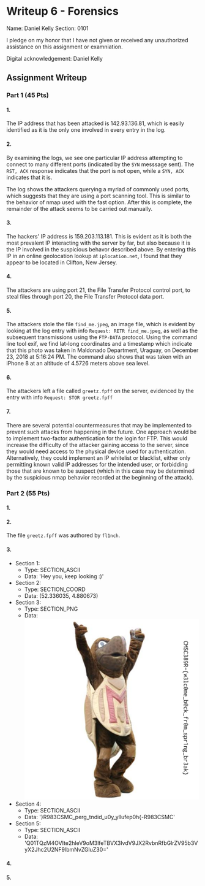# Writeup 6 - Forensics

Name: Daniel Kelly
Section: 0101

I pledge on my honor that I have not given or received any unauthorized assistance on this assignment or examniation.

Digital acknowledgement: Daniel Kelly

## Assignment Writeup

### Part 1 (45 Pts)

#### 1.

The IP address that has been attacked is 142.93.136.81, which is easily identified as it is the only one involved in every entry in the log.


#### 2.

By examining the logs, we see one particular IP address attempting to connect to many different ports (indicated by the `SYN` messsage sent).
The `RST, ACK` response indicates that the port is not open, while a `SYN, ACK` indicates that it is.

The log shows the attackers querying a myriad of commonly used ports, which suggests that they are using a port scanning tool.
This is similar to the behavior of nmap used with the fast option.
After this is complete, the remainder of the attack seems to be carried out manually.



#### 3.

The hackers' IP address is 159.203.113.181.
This is evident as it is both the most prevalent IP interacting with the server by far, but also because it is the IP involved in the suspicious behavor described above.
By entering this IP in an online geolocation lookup at `iplocation.net`, I found that they appear to be located in Clifton, New Jersey.



#### 4.

The attackers are using port 21, the File Transfer Protocol control port, to steal files through port 20, the File Transfer Protocol data port.



#### 5.
  
The attackers stole the file `find_me.jpeg`, an image file, which is evident by looking at the log entry with info `Request: RETR find_me.jpeg`, as well as the subsequent transmissions using the `FTP-DATA` protocol.
Using the command line tool exif, we find lat-long coordinates and a timestamp which indicate that this photo was taken in Maldonado Department, Uraguay, on December 23, 2018 at 5:16:24 PM.
The command also shows that was taken with an iPhone 8 at an altitude of 4.5726 meters above sea level.



#### 6.

The attackers left a file called `greetz.fpff` on the server, evidenced by the entry with info `Request: STOR greetz.fpff`



#### 7.
  
There are several potential countermeasures that may be implemented to prevent such attacks from happening in the future.
One approach would be to implement two-factor authentication for the login for FTP.
This would increase the difficulty of the attacker gaining access to the server, since they would need access to the physical device used for authentication.
Alternatively, they could implement an IP whitelist or blacklist, either only permitting known valid IP addresses for the intended user, or forbidding those that are known to be suspect (which in this case may be determined by the suspicious nmap behavior recorded at the beginning of the attack).



### Part 2 (55 Pts)

#### 1.

#### 2.

The file `greetz.fpff` was authored by `fl1nch`.

#### 3.

* Section 1:
  * Type: SECTION_ASCII
  * Data: 'Hey you, keep looking :)'
* Section 2:
  * Type: SECTION_COORD
  * Data: (52.336035, 4.880673)
* Section 3:
  * Type: SECTION_PNG
  * Data: ![image.png](image.png)
* Section 4:
  * Type: SECTION_ASCII
  * Data: '}R983CSMC_perg_tndid_u0y_yllufep0h{-R983CSMC'
* Section 5:
  * Type: SECTION_ASCII
  * Data: 'Q01TQzM4OVIte2hleV9oM3lfeTBVX3lvdV9JX2RvbnRfbGlrZV95b3VyX2Jhc2U2NF9lbmNvZGluZ30='

#### 4.

#### 5.



